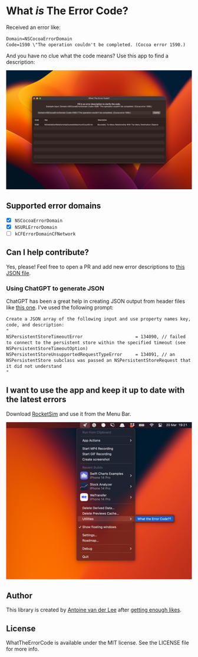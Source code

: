 # What *is* The Error Code?
Received an error like:

```
Domain=NSCocoaErrorDomain 
Code=1590 \"The operation couldn't be completed. (Cocoa error 1590.)
```

And you have no clue what the code means? Use this app to find a description:

![](Assets/app_example.jpg)

## Supported error domains
- [x] `NSCocoaErrorDomain`
- [x] `NSURLErrorDomain`
- [ ] `kCFErrorDomainCFNetwork`

## Can I help contribute?
Yes, please! Feel free to open a PR and add new error descriptions to [this JSON file](Sources/WhatTheErrorCode/errors.json).

### Using ChatGPT to generate JSON
ChatGPT has been a great help in creating JSON output from header files like [this one](https://gist.github.com/krin-san/eb5cc692dcce9f2034bc8961cfc58694). I've used the following prompt:

```
Create a JSON array of the following input and use property names key, code, and description: 
"
NSPersistentStoreTimeoutError                    = 134090, // failed to connect to the persistent store within the specified timeout (see NSPersistentStoreTimeoutOption)
NSPersistentStoreUnsupportedRequestTypeError	 = 134091, // an NSPersistentStore subclass was passed an NSPersistentStoreRequest that it did not understand
"
```

## I want to use the app and keep it up to date with the latest errors
Download [RocketSim](https://www.rocketsim.app) and use it from the Menu Bar. 

![](Assets/rocketsim_developer_utilities.jpg)

## Author
This library is created by [Antoine van der Lee](https://www.twitter.com/twannl) after [getting enough likes](https://twitter.com/twannl/status/1636429057934909442).

## License

WhatTheErrorCode is available under the MIT license. See the LICENSE file for more info.